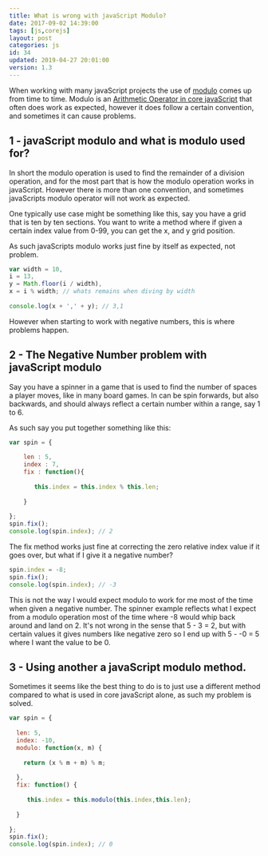 ```yaml
---
title: What is wrong with javaScript Modulo?
date: 2017-09-02 14:39:00
tags: [js,corejs]
layout: post
categories: js
id: 34
updated: 2019-04-27 20:01:00
version: 1.3
---
```


When working with many javaScript projects the use of [modulo](https://en.wikipedia.org/wiki/Modulo_operation) comes up from time to time. Modulo is an [Arithmetic Operator in core javaScript](https://developer.mozilla.org/en-US/docs/Web/JavaScript/Reference/Operators/Arithmetic_Operators) that often does work as expected, however it does follow a certain convention, and sometimes it can cause problems.


<!-- more -->

## 1 - javaScript modulo and what is modulo used for?

In short the modulo operation is used to find the remainder of a division operation, and for the most part that is how the modulo operation works in javaScript. However there is more than one convention, and sometimes javaScripts modulo operator will not work as expected.

One typically use case might be something like this, say you have a grid that is ten by ten sections. You want to write a method where if given a certain index value from 0-99, you can get the x, and y grid position.


As such javaScripts modulo works just fine by itself as expected, not problem.

```js
var width = 10,
i = 13,
y = Math.floor(i / width),
x = i % width; // whats remains when diving by width
 
console.log(x + ',' + y); // 3,1
```

However when starting to work with negative numbers, this is where problems happen.

## 2 - The Negative Number problem with javaScript modulo

Say you have a spinner in a game that is used to find the number of spaces a player moves, like in many board games. In can be spin forwards, but also backwards, and should always reflect a certain number within a range, say 1 to 6.

As such say you put together something like this:
```js
var spin = {
 
    len : 5,
    index : 7,
    fix : function(){
    
       this.index = this.index % this.len;
    
    }
 
};
spin.fix();
console.log(spin.index); // 2
```

The fix method works just fine at correcting the zero relative index value if it goes over, but what if I give it a negative number?

```js
spin.index = -8;
spin.fix();
console.log(spin.index); // -3
```

This is not the way I would expect modulo to work for me most of the time when given a negative number. The spinner example reflects what I expect from a modulo operation most of the time where -8 would whip back around and land on 2. It's not wrong in the sense that 5 - 3 = 2, but with certain values it gives numbers like negative zero so I end up with 5 - -0 = 5 where I want the value to be 0.

## 3 - Using another a javaScript modulo method.

Sometimes it seems like the best thing to do is to just use a different method compared to what is used in core javaScript alone, as such my problem is solved.

```js
var spin = {
 
  len: 5,
  index: -10,
  modulo: function(x, m) {
 
    return (x % m + m) % m;
 
  },
  fix: function() {
 
     this.index = this.modulo(this.index,this.len);
 
  }
 
};
spin.fix();
console.log(spin.index); // 0
```